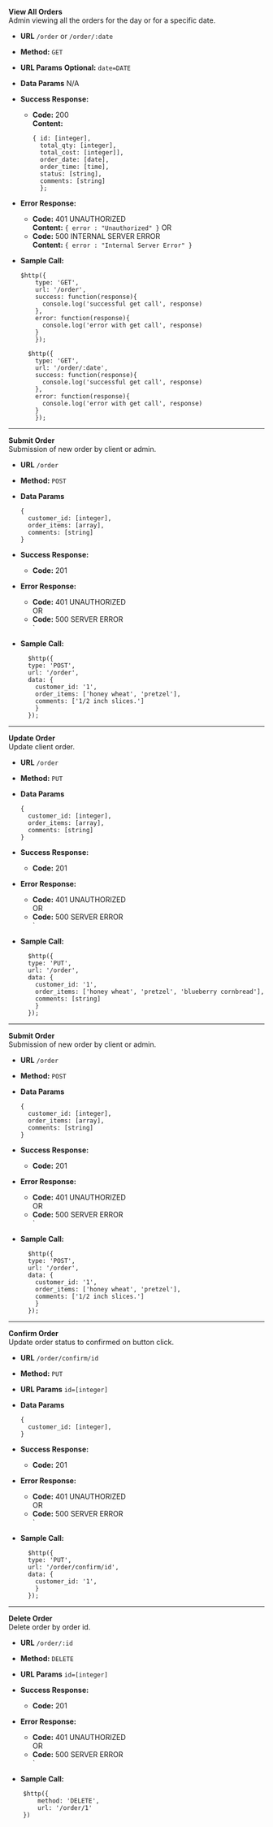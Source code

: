 **View All Orders**<br/>
Admin viewing all the orders for the day or for a specific date.

- **URL**
`/order` or `/order/:date`

- **Method:**
`GET`

- **URL Params**
  **Optional:**
  `date=DATE`

- **Data Params**
  N/A

- **Success Response:**
  - **Code:** 200<br/>
    **Content:**
    ```
    { id: [integer],
      total_qty: [integer],
      total_cost: [integer]],
      order_date: [date],
      order_time: [time],
      status: [string],
      comments: [string]
      };
    ```
- **Error Response:**
  - **Code:** 401 UNAUTHORIZED<br/>
    **Content:** `{ error : "Unauthorized" }`
  OR
  - **Code:** 500 INTERNAL SERVER ERROR<br/>
    **Content:** `{ error : "Internal Server Error" }`

- **Sample Call:**
  ```
  $http({
      type: 'GET',
      url: '/order',
      success: function(response){
        console.log('successful get call', response)
      },
      error: function(response){
        console.log('error with get call', response)
      }
      });
  ```

  ```
    $http({
      type: 'GET',
      url: '/order/:date',
      success: function(response){
        console.log('successful get call', response)
      },
      error: function(response){
        console.log('error with get call', response)
      }
      });
  ```
--------------------------------------------------------------------------------
**Submit Order**<br/>
Submission of new order by client or admin.

- **URL**
  `/order`

- **Method:**
  `POST`

- **Data Params**
  ```
  {
    customer_id: [integer],
    order_items: [array],
    comments: [string]
  }
  ```

* **Success Response:**
    * **Code:** 201 <br />

* **Error Response:**
    * **Code:** 401 UNAUTHORIZED <br />
      OR
    * **Code:** 500 SERVER ERROR <br />`

- **Sample Call:**
  ```
    $http({
    type: 'POST',
    url: '/order',
    data: {
      customer_id: '1',
      order_items: ['honey wheat', 'pretzel'],
      comments: ['1/2 inch slices.']
      }
    });
  ```
--------------------------------------------------------------------------------
**Update Order**<br/>
Update client order.

- **URL**
  `/order`

- **Method:**
  `PUT`

- **Data Params**
  ```
  {
    customer_id: [integer],
    order_items: [array],
    comments: [string]
  }
  ```

* **Success Response:**
    * **Code:** 201 <br />

* **Error Response:**
    * **Code:** 401 UNAUTHORIZED <br />
      OR
    * **Code:** 500 SERVER ERROR <br />`

- **Sample Call:**
  ```
    $http({
    type: 'PUT',
    url: '/order',
    data: {
      customer_id: '1',
      order_items: ['honey wheat', 'pretzel', 'blueberry cornbread'],
      comments: [string]
      }
    });
  ```
--------------------------------------------------------------------------------
**Submit Order**<br/>
Submission of new order by client or admin.

- **URL**
  `/order`

- **Method:**
  `POST`

- **Data Params**
  ```
  {
    customer_id: [integer],
    order_items: [array],
    comments: [string]
  }
  ```

* **Success Response:**
    * **Code:** 201 <br />

* **Error Response:**
    * **Code:** 401 UNAUTHORIZED <br />
      OR
    * **Code:** 500 SERVER ERROR <br />`

- **Sample Call:**
  ```
    $http({
    type: 'POST',
    url: '/order',
    data: {
      customer_id: '1',
      order_items: ['honey wheat', 'pretzel'],
      comments: ['1/2 inch slices.']
      }
    });
  ```
--------------------------------------------------------------------------------
**Confirm Order**<br/>
Update order status to confirmed on button click.

- **URL**
  `/order/confirm/id`

- **Method:**
  `PUT`

*  **URL Params**
  `id=[integer]`

- **Data Params**
  ```
  {
    customer_id: [integer],
  }
  ```

* **Success Response:**
    * **Code:** 201 <br />

* **Error Response:**
    * **Code:** 401 UNAUTHORIZED <br />
      OR
    * **Code:** 500 SERVER ERROR <br />`

- **Sample Call:**
  ```
    $http({
    type: 'PUT',
    url: '/order/confirm/id',
    data: {
      customer_id: '1',
      }
    });
  ```
--------------------------------------------------------------------------------
**Delete Order**<br/>
Delete order by order id.

- **URL**
  `/order/:id`

- **Method:**
  `DELETE`

*  **URL Params**
  `id=[integer]`

* **Success Response:**
    * **Code:** 201 <br />

* **Error Response:**
    * **Code:** 401 UNAUTHORIZED <br />
      OR
    * **Code:** 500 SERVER ERROR <br />`

- **Sample Call:**
```
    $http({
        method: 'DELETE',
        url: '/order/1'
    })
```
